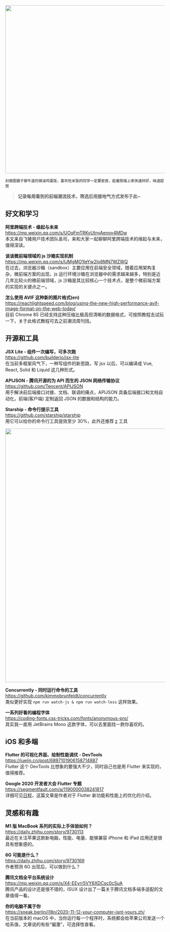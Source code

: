 <img src="https://gw.alipayobjects.com/zos/k/ts/oQnpOo.jpg" width=530/>

<small>封面图摄于御牛道的辣油鸡蛋饭，喜欢吃米饭的同学一定要尝尝，趁着刚端上来快速拌好，味道超赞</small>

> **记录每周看到的前端潮流技术，筛选后用接地气方式发布于此~**

## 好文和学习

**阿里跨端技术 - 缘起与未来**  
<https://mp.weixin.qq.com/s/UOqFmTRKvUtnyAenov4MDw>  
本文来自飞猪用户技术团队圣司，来和大家一起聊聊阿里跨端技术的缘起与未来，值得深读。

**谈谈微前端领域的 js 沙箱实现机制**  
<https://mp.weixin.qq.com/s/IJMgMO1IeYw2Io8MN7WZWQ>  
在过去，浏览器沙箱（sandbox）主要应用在前端安全领域，随着应用架构复杂，微前端方案的出现，js 运行环境沙箱在浏览器中的需求越来越多，特别是近几年比较火的微前端领域，js 沙箱是其比较核心一个技术点，是整个微前端方案的实现的关键点之一。

**怎么使用 AVIF 这种新的图片格式(en)**  
<https://reachlightspeed.com/blog/using-the-new-high-performance-avif-image-format-on-the-web-today/>  
目前 Chrome 85 已经支持这种压缩比极高但清晰的数据格式，可按照教程去试玩一下，关于此格式教程可去之前潮流周刊找。

## 开源和工具

**JSX Lite - 组件一次编写，可多次跑**  
<https://github.com/builderio/jsx-lite>  
在当前多框架风气下，一种写组件的新思路，写 jsx 以后，可以编译成 Vue, React, Solid 和 Liquid 这几种形式。

**APIJSON - 腾讯开源的为 API 而生的 JSON 网络传输协议**  
<https://github.com/Tencent/APIJSON>  
用于解决前后端接口对接、文档、联调的痛点，APIJSON 具备后端接口和文档自动化，前端(客户端) 定制返回 JSON 的数据和结构的能力。

**Starship - 命令行提示工具**  
<https://github.com/starship/starship>  
用它可以给你的命令行工具提效至少 30%，此外还推荐 [z](https://github.com/ohmyzsh/ohmyzsh/tree/master/plugins/z) 工具

<img src="https://gw.alipayobjects.com/zos/k/fp/qH99g0.gif" width="800" />

**Concurrently - 同时运行命令的工具**  
<https://github.com/kimmobrunfeldt/concurrently>  
类似更好实现 `npm run watch-js & npm run watch-less` 这样效果。

**一系列好看的编程字体**  
<https://coding-fonts.css-tricks.com/fonts/anonymous-pro/>  
其实我一直用 JetBrains Mono 这款字体，可以去里面找一款你喜欢的。

## iOS 和多端

**Flutter 的可视化界面、绘制性能调优 - DevTools**  
<https://juejin.cn/post/6897101906158714887>  
Flutter 这个 DevTools 比想象的要强大不少，同时自己也是用 Flutter 来实现的，值得推荐。

**Google 2020 开发者大会 Flutter 专题**  
<https://segmentfault.com/a/1190000038241817>  
详细可见[日程](https://developersummit.googlecnapps.cn/agenda/view/day-3/)，这篇文章是作者对于 Flutter 新功能和性能上的优化的介绍。

## 灵感和有趣

**M1 版 MacBook 系列的实际上手体验如何？**  
<https://daily.zhihu.com/story/9730113>  
最近在关注苹果这款新电脑，性能、电量、能够兼容 iPhone 和 iPad 应用还是很具有想象感的。

**6G 可能是什么？**  
<https://daily.zhihu.com/story/9730169>  
作者预测 6G 出现后，可以做到什么？

**腾讯文档全平台系统设计**  
<https://mp.weixin.qq.com/s/X4-EEyrr5VY6XDCsc0cSuA>  
腾讯产品的设计还是很不错的，ISUX 设计出了一篇关于腾讯文档多端多适配的文章值得一看。

**你的电脑不属于你**  
<https://sneak.berlin/i18n/2020-11-12-your-computer-isnt-yours.zh/>  
在当前版本的 macOS 中，当你运行每一个程序时，系统都会给苹果公司发送一个哈系值，文章说的有些“偏激”，可选择性查看。
